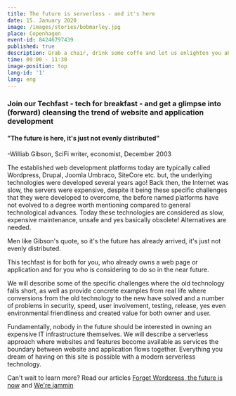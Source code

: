 ```yaml
---
title: The future is serverless - and it's here
date: 15. January 2020
image: /images/stories/bobmarley.jpg
place: Copenhagen
event-id: 84246797439
published: true
description: Grab a chair, drink some coffe and let us enlighten you about the future of websites
time: 09:00 - 11:30
image-position: top
lang-id: '1'
lang: eng
---
```


### Join our Techfast - tech for breakfast - and get a glimpse into (forward) cleansing the trend of website and application development
#### "The future is here, it's just not evenly distributed"
-Williab Gibson, SciFi writer, economist, December 2003

The established web development platforms today are typically called Wordpress, Drupal, Joomla Umbraco, SiteCore etc. but, the underlying technologies were developed several years ago!
Back then, the Internet was slow, the servers were expensive, despite it being these specific challenges that they were developed to overcome, the before named platforms have not evolved to a degree worth mentioning compared to general technological advances. Today these technologies are considered as slow, expensive maintenance, unsafe and yes basically obsolete! Alternatives are needed.

Men like Gibson's quote, so it's the future has already arrived, it's just not evenly distributed.

This techfast is for both for you, who already owns a web page or application and for you who is considering to do so in the near future.

We will describe some of the specific challenges where the old technology falls short, as well as provide concrete examples from real life where conversions from the old technology to the new have solved and a number of problems in security, speed, user involvement, testing, release, yes even environmental friendliness and created value for both owner and user.

Fundamentally, nobody in the future should be interested in owning an expensive IT infrastructure themselves. We will describe a serverless approach where websites and features become available as services the boundary between website and application flows together. Everything you dream of having on this site is possible with a modern serverless technology.



Can't wait to learn more?
Read our articles [Forget Wordpress, the future is now](/anything/forget-wordpress) and [We're jammin](/anything/we-re-jammin/)